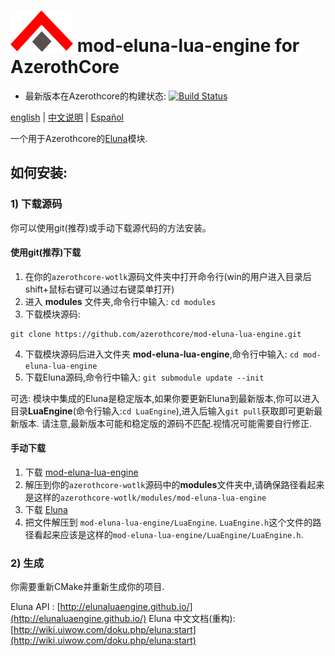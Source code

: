 
# ![logo](https://raw.githubusercontent.com/azerothcore/azerothcore.github.io/master/images/logo-github.png) mod-eluna-lua-engine for AzerothCore
- 最新版本在Azerothcore的构建状态: [![Build Status](https://github.com/azerothcore/mod-eluna-lua-engine/workflows/core-build/badge.svg?branch=master&event=push)](https://github.com/azerothcore/mod-eluna-lua-engine)

[english](README.md) | [中文说明](README_CN.md) | [Español](README_ES.md)

一个用于Azerothcore的[Eluna](https://github.com/ElunaLuaEngine/Eluna)模块. 

## 如何安装:

### 1) 下载源码

你可以使用git(推荐)或手动下载源代码的方法安装。

#### 使用git(推荐)下载 

1. 在你的`azerothcore-wotlk`源码文件夹中打开命令行(win的用户进入目录后shift+鼠标右键可以通过右键菜单打开)
2. 进入 **modules** 文件夹,命令行中输入: `cd modules`
3. 下载模块源码:
```
git clone https://github.com/azerothcore/mod-eluna-lua-engine.git
```
4. 下载模块源码后进入文件夹 **mod-eluna-lua-engine**,命令行中输入: `cd mod-eluna-lua-engine`
5. 下载Eluna源码,命令行中输入: `git submodule update --init`

可选: 模块中集成的Eluna是稳定版本,如果你要更新Eluna到最新版本,你可以进入目录**LuaEngine**(命令行输入:`cd LuaEngine`),进入后输入`git pull`获取即可更新最新版本.
请注意,最新版本可能和稳定版的源码不匹配.视情况可能需要自行修正.

#### 手动下载

1. 下载 [mod-eluna-lua-engine](https://github.com/azerothcore/mod-eluna-lua-engine/archive/master.zip)  
2. 解压到你的`azerothcore-wotlk`源码中的**modules**文件夹中,请确保路径看起来是这样的`azerothcore-wotlk/modules/mod-eluna-lua-engine`
3. 下载 [Eluna](https://github.com/azerothcore/Eluna/archive/master.zip) 
4. 把文件解压到 `mod-eluna-lua-engine/LuaEngine`. `LuaEngine.h`这个文件的路径看起来应该是这样的`mod-eluna-lua-engine/LuaEngine/LuaEngine.h`.

### 2) 生成

你需要重新CMake并重新生成你的项目.


Eluna API : 
[http://elunaluaengine.github.io/](http://elunaluaengine.github.io/)
Eluna 中文文档(重构): 
[http://wiki.uiwow.com/doku.php/eluna:start](http://wiki.uiwow.com/doku.php/eluna:start)

